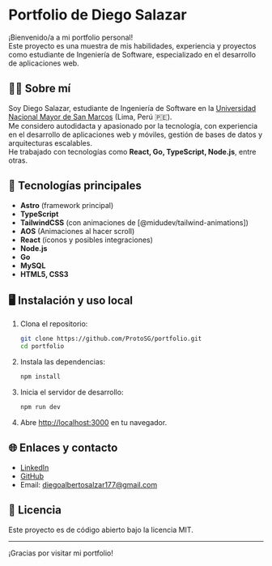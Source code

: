 # Portfolio de Diego Salazar

¡Bienvenido/a a mi portfolio personal!  
Este proyecto es una muestra de mis habilidades, experiencia y proyectos como estudiante de Ingeniería de Software, especializado en el desarrollo de aplicaciones web.

## 👨‍💻 Sobre mí

Soy Diego Salazar, estudiante de Ingeniería de Software en la [Universidad Nacional Mayor de San Marcos](https://unmsm.edu.pe/) (Lima, Perú 🇵🇪).  
Me considero autodidacta y apasionado por la tecnología, con experiencia en el desarrollo de aplicaciones web y móviles, gestión de bases de datos y arquitecturas escalables.  
He trabajado con tecnologías como **React, Go, TypeScript, Node.js**, entre otras.

## 🚀 Tecnologías principales

- **Astro** (framework principal)
- **TypeScript**
- **TailwindCSS** (con animaciones de [@midudev/tailwind-animations])
- **AOS** (Animaciones al hacer scroll)
- **React** (íconos y posibles integraciones)
- **Node.js**
- **Go**
- **MySQL**
- **HTML5, CSS3**

## 🖥️ Instalación y uso local

1. Clona el repositorio:
   ```bash
   git clone https://github.com/ProtoSG/portfolio.git
   cd portfolio
   ```
2. Instala las dependencias:
   ```bash
   npm install
   ```
3. Inicia el servidor de desarrollo:
   ```bash
   npm run dev
   ```
4. Abre [http://localhost:3000](http://localhost:3000) en tu navegador.

## 🌐 Enlaces y contacto

- [LinkedIn](https://www.linkedin.com/in/diego-salazar-15223732b/)
- [GitHub](https://github.com/ProtoSG)
- Email: [diegoalbertosalzar177@gmail.com](mailto:diegoalbertosalzar177@gmail.com)

## 📝 Licencia

Este proyecto es de código abierto bajo la licencia MIT.

---

¡Gracias por visitar mi portfolio!